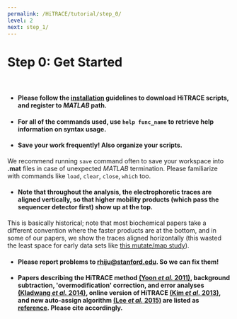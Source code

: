 ```yaml
---
permalink: /HiTRACE/tutorial/step_0/
level: 2
next: step_1/
---
```


# Step 0: Get Started

<br/>

* #### Please follow the [**installation**](../../install/) guidelines to download HiTRACE scripts, and register to _MATLAB_ path.

* #### For all of the commands used, use `help func_name` to retrieve help information on syntax usage.

* #### Save your work frequently! Also organize your scripts.

We recommend running `save` command often to save your workspace into **.mat** files in case of unexpected _MATLAB_ termination. Please familiarize with commands like `load`, `clear`, `close`, `which` too.

* #### Note that throughout the analysis, the electrophoretic traces are aligned vertically, so that higher mobility products (which pass the sequencer detector first) show up at the top. 

This is basically historical; note that most biochemical papers take a different convention where the faster products are at the bottom, and in some of our papers, we show the traces aligned horizontally (this wasted the least space for early data sets like [this mutate/map study](https://daslab.stanford.edu/site_data/pub_pdf/2011_Kladwang_NatChem.pdf)).

* #### Please report problems to [rhiju@stanford.edu](mailto:rhiju@stanford.edu). So we can fix them!

* #### Papers describing the HiTRACE method [(Yoon _et al._ 2011)](https://daslab.stanford.edu/site_data/pub_pdf/2011_Yoon_Bioinfo.pdf), background subtraction, 'overmodification' correction, and error analyses [(Kladwang _et al._ 2014)](https://daslab.stanford.edu/site_data/pub_pdf/2014_Kladwang_Biochem.pdf), online version of HiTRACE [(Kim _et al._ 2013)](https://daslab.stanford.edu/site_data/pub_pdf/2013_Kim_NAR.pdf), and new auto-assign algorithm [(Lee _et al._ 2015)](https://daslab.stanford.edu/site_data/pub_pdf/2015_Lee_Bioinfo.pdf) are listed as [**reference**](/HiTRACE#reference). Please cite accordingly.

